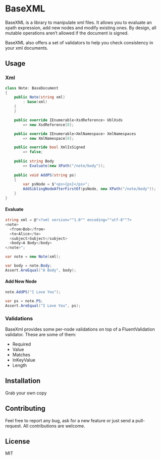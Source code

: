 # BaseXML

BaseXML is a library to manipulate xml files. It allows you to evaluate an xpath expression, add new nodes and modify existing ones. By design, all mutable operations aren’t allowed if the document is signed.

BaseXML also offers a set of validators to help you check consistency in your xml documents.

## Usage

### Xml

```csharp
class Note: BaseDocument
{
	public Note(string xml)
		: base(xml)
	{
	}

	public override IEnumerable<XsdReference> UblXsds
		=> new XsdReference[0];

	public override IEnumerable<XmlNamespace> XmlNamespaces
		=> new XmlNamespace[0];

	public override bool XmlIsSigned
		=> false;
		
	public string Body
		=> Evaluate(new XPath("/note/body"));
		
	public void AddPS(string ps)
	{
		var psNode = $"<ps>{ps}</ps>";
		AddSiblingNodeAfterFirstOf(psNode, new XPath("/note/body"));
	}
}
```

#### Evaluate

```csharp
string xml = @"<?xml version=""1.0"" encoding=""utf-8""?>
<note>
  <from>Bob</from>
  <to>Alice</to>
  <subject>Subject</subject>
  <body>A Body</body>
</note>";

var note = new Note(xml);

var body = note.Body;
Assert.AreEqual("A Body", body);
```

#### Add New Node

```csharp
note.AddPS("I Love You");

var ps = note.PS;
Assert.AreEqual("I Love You", ps);
```

### Validations

BaseXml provides some per-node validations on top of a FluentValidation validator.  These are some of them:

* Required
* Value
* Matches
* InKeyValue
* Length

## Installation

Grab your own copy

## Contributing

Feel free to report any bug, ask for a new feature or just send a pull-request. All contributions are welcome.
	
## License

MIT
